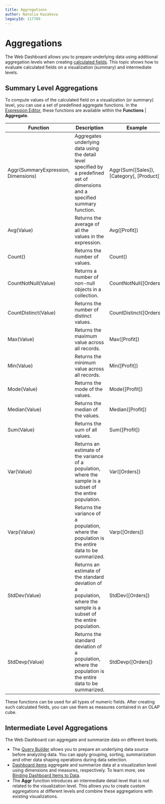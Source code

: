 ```yaml
---
title: Aggregations
author: Natalia Kazakova
legacyId: 117709
---
```

# Aggregations
The Web Dashboard allows you to prepare underlying data using additional aggregation levels when creating [calculated fields](../providing-data/calculated-fields.md). This topic shows how to evaluate calculated fields on a visualization (summary) and intermediate levels.

## Summary Level Aggregations
To compute values of the calculated field on a visualization (or summary) level, you can use a set of predefined aggregate functions. In the [Expression Editor](../providing-data/calculated-fields.md), these functions are available within the **Functions** | **Aggregate**.

| Function | Description | Example |
|---|---|---|
| Aggr(SummaryExpression, Dimensions) | Aggregates underlying data using the detail level specified by a predefined set of dimensions and a specified summary function. | Aggr(Sum([Sales]), [Category], [Product]) |
| Avg(Value) | Returns the average of all the values in the expression. | Avg([Profit]) | 
| Count() | Returns the number of values. | Count() |
| CountNotNull(Value) | Returns a number of non-null objects in a collection. | CountNotNull([Orders]) |
| CountDistinct(Value) | Returns the number of distinct values. | CountDistinct([Orders]) |
| Max(Value) | Returns the maximum value across all records. | Max([Profit]) |
| Min(Value) | Returns the minimum value across all records. | Min([Profit]) |
| Mode(Value) | Returns the mode of the values. | Mode([Profit]) |
| Median(Value) | Returns the median of the values. | Median([Profit]) |
| Sum(Value) | Returns the sum of all values. | Sum([Profit]) |
| Var(Value) | Returns an estimate of the variance of a population, where the sample is a subset of the entire population. | Var([Orders]) |
| Varp(Value) | Returns the variance of a population, where the population is the entire data to be summarized. | Varp([Orders]) |
| StdDev(Value) | Returns an estimate of the standard deviation of a population, where the sample is a subset of the entire population. | StdDev([Orders]) |
| StdDevp(Value) | Returns the standard deviation of a population, where the population is the entire data to be summarized. | StdDevp([Orders]) |

These functions can be used for all types of numeric fields. After creating such calculated fields, you can use them as measures contained in an OLAP cube.

## Intermediate Level Aggregations
The Web Dashboard can aggregate and summarize data on different levels.
* The [Query Builder](../providing-data/query-builder.md) allows you to prepare an underlying data source before analyzing data. You can apply grouping, sorting, summarization and other data shaping operations during data selection.
* [Dashboard items](../dashboard-item-settings.md) aggregate and summarize data at a visualization level using dimensions and measures, respectively. To learn more, see [Binding Dashboard Items to Data](../binding-dashboard-items-to-data.md).
* The **Aggr** function introduces an intermediate detail level that is not related to the visualization level. This allows you to create custom aggregations at different levels and combine these aggregations with existing visualizations.